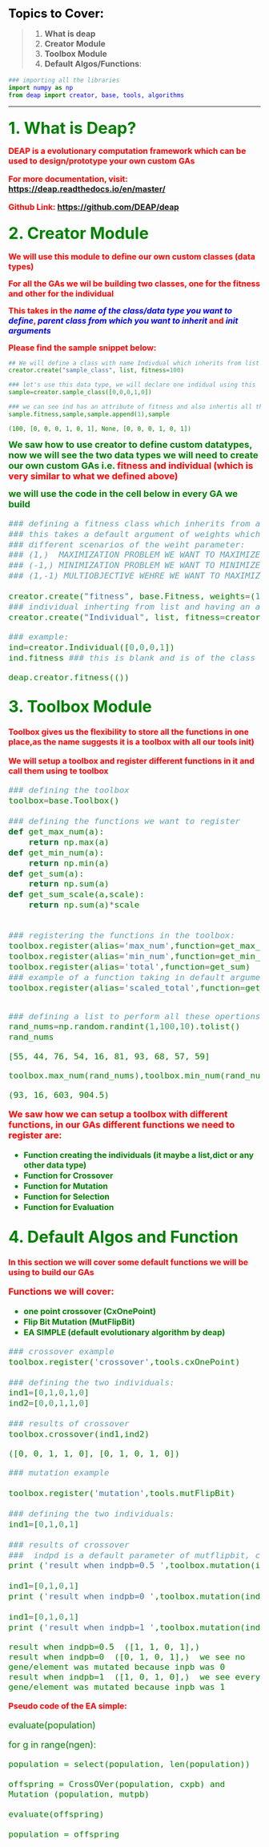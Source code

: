 ### <font color=black> <font size = 5>Topics to Cover:</font>
<font color=blue> <font size = 3>
> 1. **What is deap**
> 2. **Creator Module**
> 3. **Toolbox Module**
> 4. **Default Algos/Functions**:
</font>



```python
### importing all the libraries 
import numpy as np
from deap import creator, base, tools, algorithms
```

***

### <font color=green> <font size=6>1. What is Deap?</font>

<font color=red> <font size = 3>**DEAP is a evolutionary computation framework which can be used to design/prototype your own custom GAs** 

**For more documentation, visit: https://deap.readthedocs.io/en/master/**

**Github Link: https://github.com/DEAP/deap**
    </font>

### <font color=green> <font size=6>2. Creator Module</font>

<font color=red> <font size = 3> **We will use this module to define our own custom classes (data types)**</font></font>
  
  
<font color=red> <font size = 3> **For all the GAs we wil be building two classes, one for the fitness and other for the individual**</font></font>

<font color=red> <font size = 3> **This takes in the <font color=blue>*name of the class/data type you want to define*</font>, <font color=blue>*parent class from which you want to inherit*</font> and  <font color=blue>*init arguments*</font>**</font></font>

<font color=red> <font size = 3> **Please find the sample snippet below:**</font></font>




```python
## We will define a class with name Indivdual which inherits from list and has an attribute fitness
creator.create("sample_class", list, fitness=100)
```


```python
### let's use this data type, we will declare one indidual using this
sample=creator.sample_class([0,0,0,1,0])
```


```python
### we can see ind has an attribute of fitness and also inhertis all the methods of list class
sample.fitness,sample,sample.append(1),sample
```




    (100, [0, 0, 0, 1, 0, 1], None, [0, 0, 0, 1, 0, 1])



<font color=green> <font size = 4> **We saw how to use creator to define custom datatypes, now we will see the two data types we will need to create our own custom GAs i.e. <font color=red>fitness and individual (which is very similar to what we defined above)</font>**</font></font>

<font color=green> <font size = 4> **we will use the code in the cell below in every GA we build**


```python
### defining a fitness class which inherits from a default deap class
### this takes a default argument of weights which is a tupple
### different scenarios of the weiht parameter:
### (1,)  MAXIMIZATION PROBLEM WE WANT TO MAXIMIZE THE OBJECTIVE FUNCTION
### (-1,) MINIMIZATION PROBLEM WE WANT TO MINIMIZE THE OBJECTIVE FUNCTION
### (1,-1) MULTIOBJECTIVE WEHRE WE WANT TO MAXIMIZE THE FIRST VALUE AND MINIMIZE THE SECOND OBJECTIVE

creator.create("fitness", base.Fitness, weights=(1.0,))
### individual inherting from list and having an attribute fitness which of the the type defined above
creator.create("Individual", list, fitness=creator.fitness)
```


```python
### example:
ind=creator.Individual([0,0,0,1])
ind.fitness ### this is blank and is of the class fitness defined above
```




    deap.creator.fitness(())



### <font color=green> <font size=6>3. Toolbox Module</font>

<font color=red> <font size = 3> **Toolbox gives us the flexibility to store all the functions in one place,as the name suggests it is a toolbox with all our tools init)**</font></font>
  
  
<font color=red> <font size = 3> **We will setup a toolbox and register different functions in it and call them using te toolbox**</font></font>




```python
### defining the toolbox
toolbox=base.Toolbox()

### defining the functions we want to register
def get_max_num(a):
    return np.max(a)
def get_min_num(a):
    return np.min(a)
def get_sum(a):
    return np.sum(a)
def get_sum_scale(a,scale):
    return np.sum(a)*scale


### registering the functions in the toolbox:
toolbox.register(alias='max_num',function=get_max_num)
toolbox.register(alias='min_num',function=get_min_num)
toolbox.register(alias='total',function=get_sum)
### example of a function taking in default argument values
toolbox.register(alias='scaled_total',function=get_sum_scale,scale=1.5) 
```


```python

```


```python
### defining a list to perform all these opertions on
rand_nums=np.random.randint(1,100,10).tolist()
rand_nums
```




    [55, 44, 76, 54, 16, 81, 93, 68, 57, 59]




```python
toolbox.max_num(rand_nums),toolbox.min_num(rand_nums),toolbox.total(rand_nums),toolbox.scaled_total(rand_nums)
```




    (93, 16, 603, 904.5)



<font color=red> <font size = 4> **We saw how we can setup a toolbox with different functions, in our GAs different functions we need to register are:**</font></font>
- <font color=green> <font size = 3> **Function creating the individuals (it maybe a list,dict or any other data type)** </font></font>
- <font color=green> <font size = 3> **Function for Crossover** </font></font>
- <font color=green> <font size = 3> **Function for Mutation** </font></font>
- <font color=green> <font size = 3> **Function for Selection** </font></font>    
- <font color=green> <font size = 3> **Function for Evaluation** </font></font>      
  
  


### <font color=green> <font size=6>4. Default Algos and Function</font>

<font color=red> <font size = 3> **In this section we will cover some default functions we will be using to build our GAs**</font></font>
  
  
<font color=red> <font size = 4> **Functions we will cover:**</font></font>
- <font color=green> <font size = 3> **one point crossover (CxOnePoint)** </font></font>
- <font color=green> <font size = 3> **Flip Bit Mutation (MutFlipBit)** </font></font>
- <font color=green> <font size = 3> **EA SIMPLE (default evolutionary algorithm by deap)** </font></font>


```python
### crossover example
toolbox.register('crossover',tools.cxOnePoint)

### defining the two individuals:
ind1=[0,1,0,1,0]
ind2=[0,0,1,1,0]

### results of crossover
toolbox.crossover(ind1,ind2)
```




    ([0, 0, 1, 1, 0], [0, 1, 0, 1, 0])




```python
### mutation example

toolbox.register('mutation',tools.mutFlipBit)

### defining the two individuals:
ind1=[0,1,0,1]

### results of crossover
###  indpd is a default parameter of mutflipbit, controls the prob at an element/gene level for mutation
print ('result when indpb=0.5 ',toolbox.mutation(ind1,indpb=0.5) ) 

ind1=[0,1,0,1]
print ('result when indpb=0 ',toolbox.mutation(ind1,indpb=0) ,' we see no gene/element was mutated because inpb was 0')

ind1=[0,1,0,1]
print ('result when indpb=1 ',toolbox.mutation(ind1,indpb=1),' we see every gene/element was mutated because inpb was 1')  

```

    result when indpb=0.5  ([1, 1, 0, 1],)
    result when indpb=0  ([0, 1, 0, 1],)  we see no gene/element was mutated because inpb was 0
    result when indpb=1  ([1, 0, 1, 0],)  we see every gene/element was mutated because inpb was 1


<font color=red> <font size = 3> **Pseudo code of the EA simple:**</font></font>

evaluate(population)
 
for g
in range(ngen):

    population = select(population, len(population))

    offspring = CrossOVer(population, cxpb) and Mutation (population, mutpb)

    evaluate(offspring)

    population = offspring
